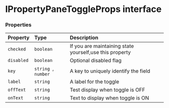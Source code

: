 # IPropertyPaneToggleProps interface










### Properties

| Property	   | Type	| Description|
|:-------------|:-------|:-----------|
|`checked`      | `boolean` | If you are maintaining state yourself,use this property |
|`disabled`      | `boolean` | Optional disabled flag |
|`key`      | `string `,` number` | A key to uniquely identify the field |
|`label`      | `string` | A label for the toggle |
|`offText`      | `string` | Test display when toggle is OFF |
|`onText`      | `string` | Text to display when toggle is ON |




